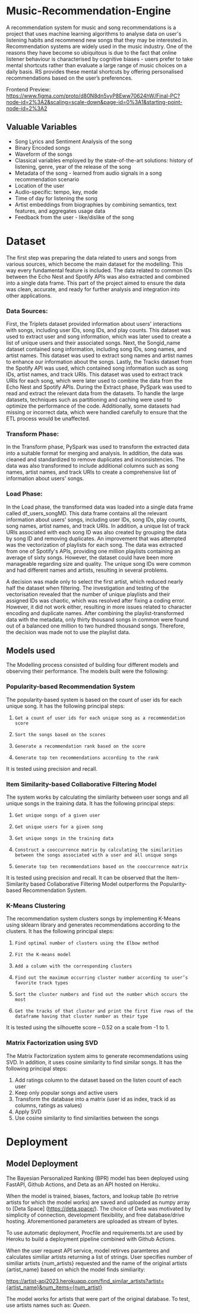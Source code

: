 # Music-Recommendation-Engine

A recommendation system for music and song recommendations is a project that uses machine learning algorithms to analyse data on user's listening habits and recommend new songs that they may be interested in. 
Recommendation systems are widely used in the music industry. One of the reasons they have become so ubiquitous is due to the fact that online listener behaviour is characterised by cognitive biases - users prefer to take mental shortcuts rather than evaluate a large range of music choices on a daily basis. RS provides these mental shortcuts by offering personalised recommendations based on the user’s preferences.

Frontend Preview: https://www.figma.com/proto/d80N8dn5vyP8Eww70624hW/Final-PC?node-id=2%3A2&scaling=scale-down&page-id=0%3A1&starting-point-node-id=2%3A2

## Valuable Variables

- Song Lyrics and Sentiment Analysis of the song
- Binary Encoded songs
- Waveform of the songs
- Classical variables employed by the state-of-the-art solutions: history of listening, genre, year of the release of the song 
- Metadata of the song - learned from audio signals in a song recommendation scenario
- Location of the user
- Audio-specific:  tempo, key, mode
- Time of day for listening the song
- Artist embeddings from biographies by combining semantics, text features, and aggregates usage data
- Feedback from the user - like/dislike of the song


# Dataset 

The first step was preparing the data related to users and songs from various sources, which become the main dataset for the modelling. This way every fundamental feature is included. The data related to common IDs between the Echo Nest and Spotify APIs was also extracted and combined into a single data frame. This part of the project aimed to ensure the data was clean, accurate, and ready for further analysis and integration into other applications.

### Data Sources: 
First, the Triplets dataset provided information about users' interactions with songs, including user IDs, song IDs, and play counts. This dataset was used to extract user and song information, which was later used to create a list of unique users and their associated songs. Next, the Songid_name dataset contained song information, including song IDs, song names, and artist names. This dataset was used to extract song names and artist names to enhance our information about the songs. Lastly, the Tracks dataset from the Spotify API was used, which contained song information such as song IDs, artist names, and track URIs. This dataset was used to extract track URIs for each song, which were later used to combine the data from the Echo Nest and Spotify APIs.
During the Extract phase, PySpark was used to read and extract the relevant data from the datasets. To handle the large datasets, techniques such as partitioning and caching were used to optimize the performance of the code. Additionally, some datasets had missing or incorrect data, which were handled carefully to ensure that the ETL process would be unaffected.

### Transform Phase:
In the Transform phase, PySpark was used to transform the extracted data into a suitable format for merging and analysis. In addition, the data was cleaned and standardized to remove duplicates and inconsistencies. The data was also transformed to include additional columns such as song names, artist names, and track URIs to create a comprehensive list of information about users' songs.

### Load Phase:
In the Load phase, the transformed data was loaded into a single data frame called df_users_songMD. This data frame contains all the relevant information about users' songs, including user IDs, song IDs, play counts, song names, artist names, and track URIs. In addition, a unique list of track URIs associated with each song ID was also created by grouping the data by song ID and removing duplicates.
An improvement that was attempted was the vectorization of playlists for each song. The data was extracted from one of Spotify's APIs, providing one million playlists containing an average of sixty songs. However, the dataset could have been more manageable regarding size and quality. The unique song IDs were common and had different names and artists, resulting in several problems. 

A decision was made only to select the first artist, which reduced nearly half the dataset when filtering. The investigation and testing of the vectorisation revealed that the number of unique playlists and their assigned IDs was chaotic, which was resolved after fixing a coding error. However, it did not work either, resulting in more issues related to character encoding and duplicate names. After combining the playlist-transformed data with the metadata, only thirty thousand songs in common were found out of a balanced one million to two hundred thousand songs. Therefore, the decision was made not to use the playlist data.
 
 ## Models used
  
  The Modelling process consisted of building four different models and observing their performance. 
The models built were the following:
 
### Popularity-based Recommendation System
The popularity-based system is based on the count of user ids for each unique song. It has the following principal steps:
1)     Get a count of user ids for each unique song as a recommendation score
2)     Sort the songs based on the scores 
3)     Generate a recommendation rank based on the score
4)     Generate top ten recommendations according to the rank
 
It is tested using precision and recall. 

 
### Item Similarity-based Collaborative Filtering Model
The system works by calculating the similarity between user songs and all unique songs in the training data. It has the following principal steps:
1)     Get unique songs of a given user
2)     Get unique users for a given song
3)     Get unique songs in the training data
4)     Construct a cooccurrence matrix by calculating the similarities between the songs associated with a user and all unique songs
5)     Generate top ten recommendations based on the cooccurrence matrix
 
It is tested using precision and recall.
It can be observed that the Item-Similarity based Collaborative Filtering Model outperforms the Popularity-based Recommendation System.

 
### K-Means Clustering
The recommendation system clusters songs by implementing K-Means using sklearn library and generates recommendations according to the clusters. It has the following principal steps:
1)     Find optimal number of clusters using the Elbow method
2)     Fit the K-means model
3)     Add a column with the corresponding clusters
4)     Find out the maximum occurring cluster number according to user’s favorite track types
5)     Sort the cluster numbers and find out the number which occurs the most
6)     Get the tracks of that cluster and print the first five rows of the dataframe having that cluster number as their type
 
It is tested using the silhouette score – 0.52 on a scale from -1 to 1.
 
### Matrix Factorization using SVD
The Matrix Factorization system aims to generate recommendations using SVD. In addition, it uses cosine similarity to find similar songs. It has the following principal steps:
1)    Add ratings column to the dataset based on the listen count of each user
2)    Keep only popular songs and active users
3)    Transform the database into a matrix (user id as index, track id as columns, ratings as values)
4)    Apply SVD
5)    Use cosine similarity to find similarities between the songs

# Deployment

## Model Deployment

The Bayesian Personalized Ranking (BPR) model has been deployed using FastAPI, Github Actions, and Deta as an API hosted on Heroku. 

When the model is trained, biases, factors, and lookup table (to retrive artists for which the model works) are saved and uploaded as numpy array to [Deta Space] (https://deta.space/). The choice of Deta was motivated by simplicity of connection, development flexibility, and free database/drive hosting. Aforementioned parameters are uploaded as stream of bytes. 

To use automatic deployment, Procfile and requirements.txt are used by Heroku to build a deployment pipeline combined with Github Actions.

When the user request API service, model retirves paramteres and calculates similiar artists returning a list of strings. User specifies number of similiar artists {num_artists} requested and the name of the original artists {artist_name} based on which the model finds similiarity:

https://artist-api2023.herokuapp.com/find_similar_artists?artist={artist_name}&num_items={num_artist}

The model works for artists that were part of the original database. To test, use artists names such as: *Queen*. 
